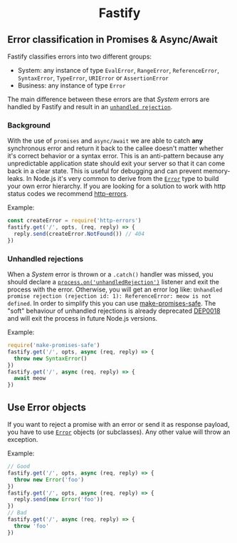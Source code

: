 <h1 align="center">Fastify</h1>

## Error classification in Promises & Async/Await

Fastify classifies errors into two different groups:

- System: any instance of type `EvalError`, `RangeError`, `ReferenceError`, `SyntaxError`, `TypeError`, `URIError` or `AssertionError`
- Business: any instance of type `Error`

The main difference between these errors are that _System_ errors are handled by Fastify and result in an [`unhandled rejection`](#unhandled-rejections).

### Background

With the use of `promises` and `async/await` we are able to catch **any** synchronous error and return it back to the callee doesn't matter whether it's correct behavior or a syntax error. This is an anti-pattern because any unpredictable application state should exit your server so that it can come back in a clear state. This is useful for debugging and can prevent memory-leaks.
In Node.js it's very common to derive from the [`Error`](https://developer.mozilla.org/en-US/docs/Web/JavaScript/Reference/Global_Objects/Error) type to build your own error hierarchy. If you are looking for a solution to work with http status codes we recommend [http-errors](https://github.com/jshttp/http-errors).

Example:
```js
const createError = require('http-errors')
fastify.get('/', opts, (req, reply) => {
  reply.send(createError.NotFound()) // 404
})
```

### Unhandled rejections
When a _System_ error is thrown or a `.catch()` handler was missed, you should declare a [`process.on('unhandledRejection')`](https://nodejs.org/api/process.html#process_event_unhandledrejection) listener and exit the process with the error. Otherwise, you will get an error log like: `Unhandled promise rejection (rejection id: 1): ReferenceError: meow is not defined`. In order to simplify this you can use [make-promises-safe](https://github.com/mcollina/make-promises-safe). The "soft" behaviour of unhandled rejections is already deprecated [DEP0018](https://nodejs.org/dist/latest-v8.x/docs/api/deprecations.html#deprecations_dep0018_unhandled_promise_rejections) and will exit the process in future Node.js versions.

Example:
```js
require('make-promises-safe')
fastify.get('/', opts, async (req, reply) => {
  throw new SyntaxError()
})
fastify.get('/', async (req, reply) => {
  await meow
})
```

## Use Error objects

If you want to reject a promise with an error or send it as response payload, you have to use [`Error`](https://developer.mozilla.org/en-US/docs/Web/JavaScript/Reference/Global_Objects/Error) objects (or subclasses). Any other value will throw an exception.

Example:
```js
// Good
fastify.get('/', opts, async (req, reply) => {
  throw new Error('foo')
})
fastify.get('/', opts, async (req, reply) => {
  reply.send(new Error('foo'))
})
// Bad
fastify.get('/', async (req, reply) => {
  throw 'foo'
})
```
